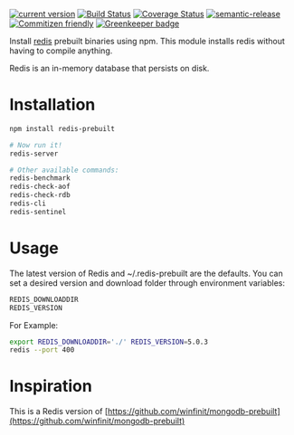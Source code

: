 [![current version](https://img.shields.io/npm/v/redis-prebuilt.svg)](https://www.npmjs.com/package/redis-prebuilt)
[![Build Status](https://travis-ci.org/saiichihashimoto/redis-prebuilt.svg?branch=master)](https://travis-ci.org/saiichihashimoto/redis-prebuilt)
[![Coverage Status](https://coveralls.io/repos/github/saiichihashimoto/redis-prebuilt/badge.svg?branch=master)](https://coveralls.io/github/saiichihashimoto/redis-prebuilt?branch=master)
[![semantic-release](https://img.shields.io/badge/%20%20%F0%9F%93%A6%F0%9F%9A%80-semantic--release-e10079.svg)](https://github.com/semantic-release/semantic-release)
[![Commitizen friendly](https://img.shields.io/badge/commitizen-friendly-brightgreen.svg)](http://commitizen.github.io/cz-cli/)
[![Greenkeeper badge](https://badges.greenkeeper.io/saiichihashimoto/redis-prebuilt.svg)](https://greenkeeper.io/)

Install [redis](https://github.com/antirez/redis/) prebuilt binaries using npm. This module installs redis without having to compile anything.

Redis is an in-memory database that persists on disk.

# Installation

```bash
npm install redis-prebuilt

# Now run it!
redis-server

# Other available commands:
redis-benchmark
redis-check-aof
redis-check-rdb
redis-cli
redis-sentinel
```

# Usage

The latest version of Redis and ~/.redis-prebuilt are the defaults. You can set a desired version and download folder through environment variables:

```bash
REDIS_DOWNLOADDIR
REDIS_VERSION
```

For Example:

```bash
export REDIS_DOWNLOADDIR='./' REDIS_VERSION=5.0.3
redis --port 400
```

# Inspiration

This is a Redis version of [https://github.com/winfinit/mongodb-prebuilt](https://github.com/winfinit/mongodb-prebuilt)
